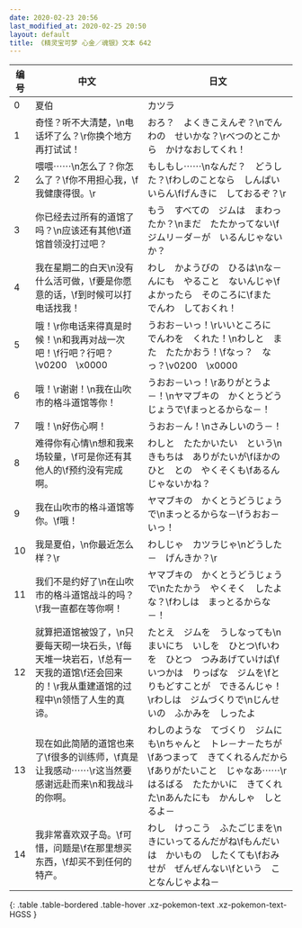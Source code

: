 ```yaml
---
date: 2020-02-23 20:56
last_modified_at: 2020-02-25 20:50
layout: default
title: 《精灵宝可梦 心金／魂银》文本 642
---
```

| 编号 | 中文 | 日文 |
| ---- | ---- | ---- |
| 0 | 夏伯 | カツラ |
| 1 | 奇怪？听不大清楚，\n电话坏了么？\r你换个地方再打试试！ | おろ？　よくきこえんぞ？\nでんわの　せいかな？\rべつのとこから　かけなおしてくれ！ |
| 2 | 喂喂⋯⋯\n怎么了？你怎么了？\f你不用担心我，\f我健康得很。\r | もしもし⋯⋯\nなんだ？　どうした？\fわしのことなら　しんぱい　いらん\fげんきに　しておるぞ？\r |
| 3 | 你已经去过所有的道馆了吗？\n应该还有其他\f道馆首领没打过吧？ | もう　すべての　ジムは　まわったか？\nまだ　たたかってない\fジムリ－ダ－が　いるんじゃないか？ |
| 4 | 我在星期二的白天\n没有什么活可做，\f要是你愿意的话，\f到时候可以打电话找我！ | わし　かようびの　ひるは\nな－んにも　やること　ないんじゃ\fよかったら　そのころに\fまた　でんわ　しておくれ！ |
| 5 | 哦！\r你电话来得真是时候！\n和我再对战一次吧！\f行吧？行吧？\v0200　\x0000 | うおお－いっ！\rいいところに　でんわを　くれた！\nわしと　また　たたかおう！\fなっ？　なっ？\v0200　\x0000 |
| 6 | 哦！\r谢谢！\n我在山吹市的格斗道馆等你！ | うおお－いっ！\rありがとうよ－！\nヤマブキの　かくとうどうじょうで\fまっとるからな－！ |
| 7 | 哦！\n好伤心啊！ | うおお－ん！\nさみしいのう－！ |
| 8 | 难得你有心情\n想和我来场较量，\f可是你还有其他人的\f预约没有完成啊。 | わしと　たたかいたい　という\nきもちは　ありがたいが\fほかのひと　との　やくそくも\fあるんじゃないかね？ |
| 9 | 我在山吹市的格斗道馆等你。\f哦！ | ヤマブキの　かくとうどうじょうで\nまっとるからな－\fうおお－いっ！ |
| 10 | 我是夏伯，\n你最近怎么样？\r | わしじゃ　カツラじゃ\nどうした－　げんきか？\r |
| 11 | 我们不是约好了\n在山吹市的格斗道馆战斗的吗？\f我一直都在等你啊！ | ヤマブキの　かくとうどうじょうで\nたたかう　やくそく　したよな？\fわしは　まっとるからな－！ |
| 12 | 就算把道馆被毁了，\n只要每天砌一块石头，\f每天堆一块岩石，\f总有一天我的道馆\f还会回来的！\r我从重建道馆的过程中\n领悟了人生的真谛。 | たとえ　ジムを　うしなっても\nまいにち　いしを　ひとつ\fいわを　ひとつ　つみあげていけば\fいつかは　りっぱな　ジムを\fとりもどすことが　できるんじゃ！\rわしは　ジムづくりで\nじんせいの　ふかみを　しったよ |
| 13 | 现在如此简陋的道馆也来了\f很多的训练师，\f真是让我感动⋯⋯\r这当然要感谢远赴而来\n和我战斗的你啊。 | わしのような　てづくり　ジムにも\nちゃんと　トレ－ナ－たちが\fあつまって　きてくれるんだから\fありがたいこと　じゃなあ⋯⋯\rはるばる　たたかいに　きてくれた\nあんたにも　かんしゃ　しとるよ－ |
| 14 | 我非常喜欢双子岛。\f可惜，问题是\f在那里想买东西，\f却买不到任何的特产。 | わし　けっこう　ふたごじまを\nきにいってるんだがね\fもんだいは　かいもの　したくても\fおみせが　ぜんぜんない\fという　ことなんじゃよね－ |
{: .table .table-bordered .table-hover .xz-pokemon-text .xz-pokemon-text-HGSS }